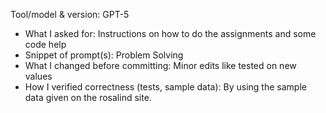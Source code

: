 Tool/model & version: GPT-5
- What I asked for: Instructions on how to do the assignments and some code help
- Snippet of prompt(s): Problem Solving
- What I changed before committing: Minor edits like tested on new values
- How I verified correctness (tests, sample data): By using the sample data given on the rosalind site.
